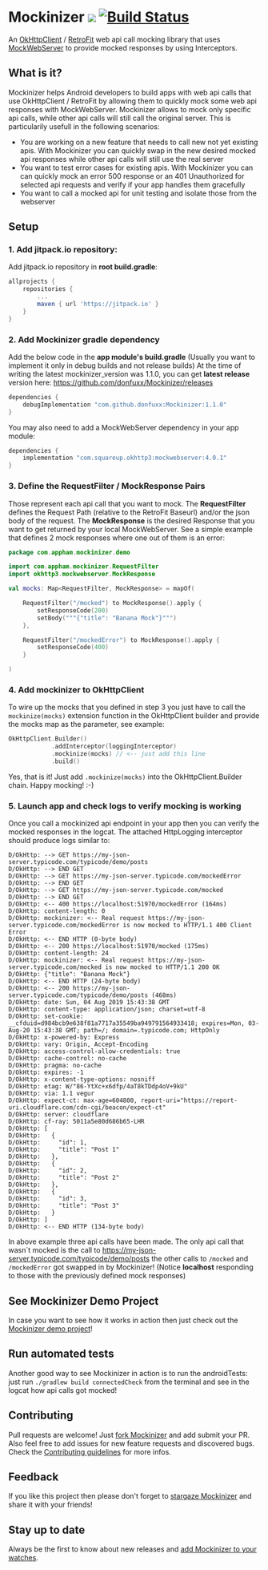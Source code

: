# Mockinizer [![](https://jitpack.io/v/donfuxx/Mockinizer.svg)](https://jitpack.io/#donfuxx/Mockinizer) [![Build Status](https://travis-ci.org/donfuxx/Mockinizer.svg?branch=master)](https://travis-ci.org/donfuxx/Mockinizer)

An [OkHttpClient](https://github.com/square/okhttp) / [RetroFit](https://github.com/square/retrofit) web api call mocking library that uses [MockWebServer](https://github.com/square/okhttp/tree/master/mockwebserver) to provide mocked responses by using Interceptors.

## What is it?

Mockinizer helps Android developers to build apps with web api calls that use OkHttpClient / RetroFit by allowing them to quickly mock some web api responses with MockWebServer. Mockinizer allows to mock only specific api calls, while other api calls will still call the original server. 
This is particularily usefull in the following scenarios:
- You are working on a new feature that needs to call new not yet existing apis. With Mockinizer you can quickly swap in the new desired mocked api responses while other api calls will still use the real server
- You want to test error cases for existing apis. With Mockinizer you can can quickly mock an error 500 response or an 401 Unauthorized for selected api requests and verify if your app handles them gracefully
- You want to call a mocked api for unit testing and isolate those from the webserver

## Setup

### 1. Add jitpack.io repository: 
Add jitpack.io repository in **root build.gradle**:
```gradle
allprojects {
	repositories {
		...
		maven { url 'https://jitpack.io' }
	}
}
```

### 2. Add Mockinizer gradle dependency
Add the below code in the **app module's build.gradle** (Usually you want to implement it only in debug builds and not release builds) At the time of writing the latest mockinizer_version was 1.1.0, you can get **latest release** version here: https://github.com/donfuxx/Mockinizer/releases
```gradle
dependencies {
    debugImplementation "com.github.donfuxx:Mockinizer:1.1.0"
}
``` 
You may also need to add a MockWebServer dependency in your app module:
```gradle
dependencies {
    implementation "com.squareup.okhttp3:mockwebserver:4.0.1"
}
``` 

### 3. Define the RequestFilter / MockResponse Pairs 
Those represent each api call that you want to mock. The **RequestFilter** defines the Request Path (relative to the RetroFit Baseurl) and/or the json body of the request. The **MockResponse** is the desired Response that you want to get returned by your local MockWebServer. See a simple example that defines 2 mock responses where one out of them is an error:
```Kotlin
package com.appham.mockinizer.demo

import com.appham.mockinizer.RequestFilter
import okhttp3.mockwebserver.MockResponse

val mocks: Map<RequestFilter, MockResponse> = mapOf(

    RequestFilter("/mocked") to MockResponse().apply {
        setResponseCode(200)
        setBody("""{"title": "Banana Mock"}""")
    },

    RequestFilter("/mockedError") to MockResponse().apply {
        setResponseCode(400)
    }

)
```

### 4. Add mockinizer to OkHttpClient
To wire up the mocks that you defined in step 3 you just have to call the `mockinize(mocks)` extension function in the OkHttpClient builder and provide the mocks map as the parameter, see example:
```Kotlin
OkHttpClient.Builder()
            .addInterceptor(loggingInterceptor)
            .mockinize(mocks) // <-- just add this line
            .build()
```
Yes, that is it! Just add `.mockinize(mocks)` into the OkHttpClient.Builder chain. Happy mocking! :-)

### 5. Launch app and check logs to verify mocking is working
Once you call a mockinized api endpoint in your app then you can verify the mocked responses in the logcat. The attached HttpLogging interceptor should produce logs similar to:
```
D/OkHttp: --> GET https://my-json-server.typicode.com/typicode/demo/posts
D/OkHttp: --> END GET
D/OkHttp: --> GET https://my-json-server.typicode.com/mockedError
D/OkHttp: --> END GET
D/OkHttp: --> GET https://my-json-server.typicode.com/mocked
D/OkHttp: --> END GET
D/OkHttp: <-- 400 https://localhost:51970/mockedError (164ms)
D/OkHttp: content-length: 0
D/OkHttp: mockinizer: <-- Real request https://my-json-server.typicode.com/mockedError is now mocked to HTTP/1.1 400 Client Error
D/OkHttp: <-- END HTTP (0-byte body)
D/OkHttp: <-- 200 https://localhost:51970/mocked (175ms)
D/OkHttp: content-length: 24
D/OkHttp: mockinizer: <-- Real request https://my-json-server.typicode.com/mocked is now mocked to HTTP/1.1 200 OK
D/OkHttp: {"title": "Banana Mock"}
D/OkHttp: <-- END HTTP (24-byte body)
D/OkHttp: <-- 200 https://my-json-server.typicode.com/typicode/demo/posts (468ms)
D/OkHttp: date: Sun, 04 Aug 2019 15:43:38 GMT
D/OkHttp: content-type: application/json; charset=utf-8
D/OkHttp: set-cookie: __cfduid=d984bcb9e638f81a7717a35549ba949791564933418; expires=Mon, 03-Aug-20 15:43:38 GMT; path=/; domain=.typicode.com; HttpOnly
D/OkHttp: x-powered-by: Express
D/OkHttp: vary: Origin, Accept-Encoding
D/OkHttp: access-control-allow-credentials: true
D/OkHttp: cache-control: no-cache
D/OkHttp: pragma: no-cache
D/OkHttp: expires: -1
D/OkHttp: x-content-type-options: nosniff
D/OkHttp: etag: W/"86-YtXc+x6dfp/4aT8kTDdp4oV+9kU"
D/OkHttp: via: 1.1 vegur
D/OkHttp: expect-ct: max-age=604800, report-uri="https://report-uri.cloudflare.com/cdn-cgi/beacon/expect-ct"
D/OkHttp: server: cloudflare
D/OkHttp: cf-ray: 5011a5e80d686b65-LHR
D/OkHttp: [
D/OkHttp:   {
D/OkHttp:     "id": 1,
D/OkHttp:     "title": "Post 1"
D/OkHttp:   },
D/OkHttp:   {
D/OkHttp:     "id": 2,
D/OkHttp:     "title": "Post 2"
D/OkHttp:   },
D/OkHttp:   {
D/OkHttp:     "id": 3,
D/OkHttp:     "title": "Post 3"
D/OkHttp:   }
D/OkHttp: ]
D/OkHttp: <-- END HTTP (134-byte body)
```
In above example three api calls have been made. The only api call that wasn´t mocked is the call to https://my-json-server.typicode.com/typicode/demo/posts the other calls to `/mocked` and `/mockedError` got swapped in by Mockinizer! (Notice **localhost** responding to those with the previously defined mock responses)


## See Mockinizer Demo Project
In case you want to see how it works in action then just check out the [Mockinizer demo project](https://github.com/donfuxx/MockinizerDemo)!

## Run automated tests
Another good way to see Mockinizer in action is to run the androidTests: just run `./gradlew build connectedCheck` from the terminal and see in the logcat how api calls got mocked!

## Contributing
Pull requests are welcome! Just [fork Mockinizer](https://github.com/donfuxx/Mockinizer/network/members) and add submit your PR. Also feel free to add issues for new feature requests and discovered bugs. Check the [Contributing guidelines](https://github.com/donfuxx/Mockinizer/blob/master/CONTRIBUTING.md) for more infos.

## Feedback
If you like this project then please don't forget to [stargaze Mockinizer](https://github.com/donfuxx/Mockinizer/stargazers) and share it with your friends! 

## Stay up to date
Always be the first to know about new releases and [add Mockinizer to your watches](https://github.com/donfuxx/Mockinizer/watchers).
